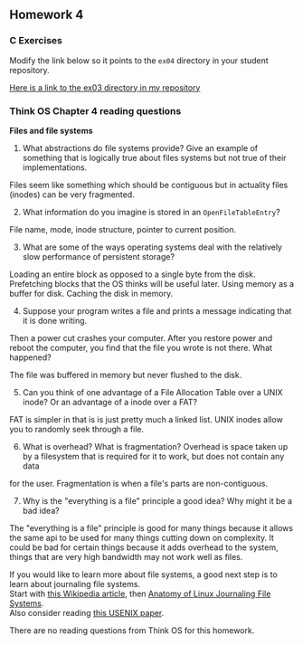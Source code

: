 ## Homework 4

### C Exercises

Modify the link below so it points to the `ex04` directory in your
student repository.

[Here is a link to the ex03 directory in my repository](https://github.com/TShapinsky/ExercisesInC/tree/master/exercises/ex03)

### Think OS Chapter 4 reading questions

**Files and file systems**

1) What abstractions do file systems provide?  Give an example of something that is logically 
true about files systems but not true of their implementations.

Files seem like something which should be contiguous but in actuality files (inodes) can be very fragmented.

2) What information do you imagine is stored in an `OpenFileTableEntry`?

File name, mode, inode structure, pointer to current position.

3) What are some of the ways operating systems deal with the relatively slow performance of persistent storage?

Loading an entire block as opposed to a single byte from the disk. Prefetching blocks that the OS thinks will be useful later. Using memory as a buffer for disk. Caching the disk in memory.

4) Suppose your program writes a file and prints a message indicating that it is done writing.  

Then a power cut crashes your computer.  After you restore power and reboot the computer, you find that the file you wrote is not there.  What happened?

The file was buffered in memory but never flushed to the disk.

5) Can you think of one advantage of a File Allocation Table over a UNIX inode?  Or an advantage of a inode over a FAT?

FAT is simpler in that is is just pretty much a linked list. UNIX inodes allow you to randomly seek through a file.

6) What is overhead?  What is fragmentation?
Overhead is space taken up by a filesystem that is required for it to work, but does not contain any data 

for the user. Fragmentation is when a file's parts are non-contiguous.

7) Why is the "everything is a file" principle a good idea?  Why might it be a bad idea?

The "everything is a file" principle is good for many things because it allows the same api to be used for many things cutting down on complexity. It could be bad for certain things because it adds overhead to the system, things that are very high bandwidth may not work well as files.

If you would like to learn more about file systems, a good next step is to learn about journaling file systems.  
Start with [this Wikipedia article](https://en.wikipedia.org/wiki/Journaling_file_system), then 
[Anatomy of Linux Journaling File Systems](http://www.ibm.com/developerworks/library/l-journaling-filesystems/index.html).  
Also consider reading [this USENIX paper](https://www.usenix.org/legacy/event/usenix05/tech/general/full_papers/prabhakaran/prabhakaran.pdf).



There are no reading questions from Think OS for this homework.

